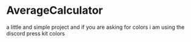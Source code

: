 # AverageCalculator

a little and simple project and if you are asking for colors i am using the discord press kit colors 
